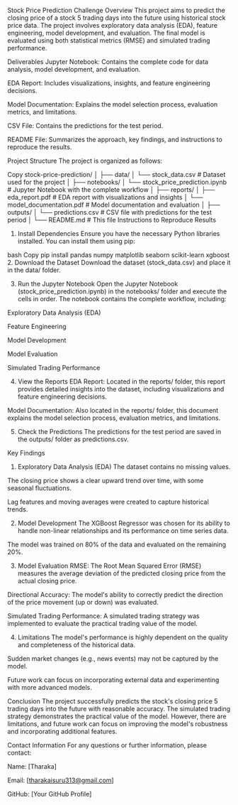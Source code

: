 Stock Price Prediction Challenge
Overview
This project aims to predict the closing price of a stock 5 trading days into the future using historical stock price data. The project involves exploratory data analysis (EDA), feature engineering, model development, and evaluation. The final model is evaluated using both statistical metrics (RMSE) and simulated trading performance.

Deliverables
Jupyter Notebook: Contains the complete code for data analysis, model development, and evaluation.

EDA Report: Includes visualizations, insights, and feature engineering decisions.

Model Documentation: Explains the model selection process, evaluation metrics, and limitations.

CSV File: Contains the predictions for the test period.

README File: Summarizes the approach, key findings, and instructions to reproduce the results.

Project Structure
The project is organized as follows:

Copy
stock-price-prediction/
│
├── data/
│   └── stock_data.csv                # Dataset used for the project
│
├── notebooks/
│   └── stock_price_prediction.ipynb  # Jupyter Notebook with the complete workflow
│
├── reports/
│   ├── eda_report.pdf                # EDA report with visualizations and insights
│   └── model_documentation.pdf       # Model documentation and evaluation
│
├── outputs/
│   └── predictions.csv               # CSV file with predictions for the test period
│
└── README.md                         # This file
Instructions to Reproduce Results
1. Install Dependencies
Ensure you have the necessary Python libraries installed. You can install them using pip:

bash
Copy
pip install pandas numpy matplotlib seaborn scikit-learn xgboost
2. Download the Dataset
Download the dataset (stock_data.csv) and place it in the data/ folder.

3. Run the Jupyter Notebook
Open the Jupyter Notebook (stock_price_prediction.ipynb) in the notebooks/ folder and execute the cells in order. The notebook contains the complete workflow, including:

Exploratory Data Analysis (EDA)

Feature Engineering

Model Development

Model Evaluation

Simulated Trading Performance

4. View the Reports
EDA Report: Located in the reports/ folder, this report provides detailed insights into the dataset, including visualizations and feature engineering decisions.

Model Documentation: Also located in the reports/ folder, this document explains the model selection process, evaluation metrics, and limitations.

5. Check the Predictions
The predictions for the test period are saved in the outputs/ folder as predictions.csv.

Key Findings
1. Exploratory Data Analysis (EDA)
The dataset contains no missing values.

The closing price shows a clear upward trend over time, with some seasonal fluctuations.

Lag features and moving averages were created to capture historical trends.

2. Model Development
The XGBoost Regressor was chosen for its ability to handle non-linear relationships and its performance on time series data.

The model was trained on 80% of the data and evaluated on the remaining 20%.

3. Model Evaluation
RMSE: The Root Mean Squared Error (RMSE) measures the average deviation of the predicted closing price from the actual closing price.

Directional Accuracy: The model's ability to correctly predict the direction of the price movement (up or down) was evaluated.

Simulated Trading Performance: A simulated trading strategy was implemented to evaluate the practical trading value of the model.

4. Limitations
The model's performance is highly dependent on the quality and completeness of the historical data.

Sudden market changes (e.g., news events) may not be captured by the model.

Future work can focus on incorporating external data and experimenting with more advanced models.

Conclusion
The project successfully predicts the stock's closing price 5 trading days into the future with reasonable accuracy. The simulated trading strategy demonstrates the practical value of the model. However, there are limitations, and future work can focus on improving the model's robustness and incorporating additional features.

Contact Information
For any questions or further information, please contact:

Name: [Tharaka]

Email: [tharakaisuru313@gmail.com]

GitHub: [Your GitHub Profile]